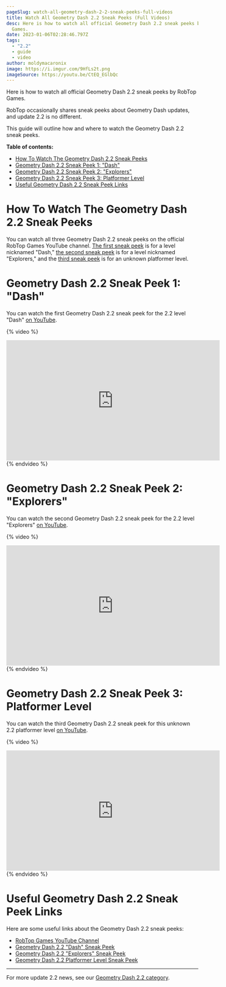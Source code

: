 ```yaml
---
pageSlug: watch-all-geometry-dash-2-2-sneak-peeks-full-videos
title: Watch All Geometry Dash 2.2 Sneak Peeks (Full Videos)
desc: Here is how to watch all official Geometry Dash 2.2 sneak peeks by RobTop
  Games.
date: 2023-01-06T02:28:46.797Z
tags:
  - "2.2"
  - guide
  - video
author: moldymacaronix
image: https://i.imgur.com/9HfLs2t.png
imageSource: https://youtu.be/CtEQ_EGlbQc
---
```

Here is how to watch all official Geometry Dash 2.2 sneak peeks by RobTop Games.

RobTop occasionally shares sneak peeks about Geometry Dash updates, and update 2.2 is no different.

This guide will outline how and where to watch the Geometry Dash 2.2 sneak peeks.

**Table of contents:**

- [How To Watch The Geometry Dash 2.2 Sneak Peeks](#how-to-watch-the-geometry-dash-2.2-sneak-peeks)
- [Geometry Dash 2.2 Sneak Peek 1: "Dash"](#geometry-dash-2.2-sneak-peek-1%3A-%22dash%22)
- [Geometry Dash 2.2 Sneak Peek 2: "Explorers"](#geometry-dash-2.2-sneak-peek-2%3A-%22explorers%22)
- [Geometry Dash 2.2 Sneak Peek 3: Platformer Level](#geometry-dash-2.2-sneak-peek-2%3A-platformer-level)
- [Useful Geometry Dash 2.2 Sneak Peek Links](#useful-geometry-dash-2.2-sneak-peek-links)

# How To Watch The Geometry Dash 2.2 Sneak Peeks

You can watch all three Geometry Dash 2.2 sneak peeks on the official RobTop Games YouTube channel. [The first sneak peek](/posts/sneak-peek-recreation/) is for a level nicknamed "Dash," [the second sneak peek](/posts/geometry-dash-new-sneak-peek-analysis/) is for a level nicknamed "Explorers," and the [third sneak peek](/posts/final-geometry-dash-2-2-sneak-peek-released-by-robtop-games/) is for an unknown platformer level.

# Geometry Dash 2.2 Sneak Peek 1: "Dash"

You can watch the first Geometry Dash 2.2 sneak peek for the 2.2 level "Dash" [on YouTube](https://youtu.be/ipK7vQ8gEZw).

{% video %}
<iframe width="560" height="315" src="https://www.youtube.com/embed/ipK7vQ8gEZw" title="YouTube video player" frameborder="0" allow="accelerometer; autoplay; clipboard-write; encrypted-media; gyroscope; picture-in-picture; web-share" allowfullscreen></iframe>
{% endvideo %}

# Geometry Dash 2.2 Sneak Peek 2: "Explorers"

You can watch the second Geometry Dash 2.2 sneak peek for the 2.2 level "Explorers" [on YouTube](https://youtu.be/CtEQ_EGlbQc).

{% video %}
<iframe width="560" height="315" src="https://www.youtube.com/embed/CtEQ_EGlbQc" title="YouTube video player" frameborder="0" allow="accelerometer; autoplay; clipboard-write; encrypted-media; gyroscope; picture-in-picture; web-share" allowfullscreen></iframe>
{% endvideo %}

# Geometry Dash 2.2 Sneak Peek 3: Platformer Level

You can watch the third Geometry Dash 2.2 sneak peek for this unknown 2.2 platformer level [on YouTube](https://youtu.be/17YwHnNGScY).

{% video %}
<iframe width="560" height="315" src="https://www.youtube.com/embed/17YwHnNGScY" title="YouTube video player" frameborder="0" allow="accelerometer; autoplay; clipboard-write; encrypted-media; gyroscope; picture-in-picture; web-share" allowfullscreen></iframe>
{% endvideo %}

# Useful Geometry Dash 2.2 Sneak Peek Links

Here are some useful links about the Geometry Dash 2.2 sneak peeks:

* [RobTop Games YouTube Channel](https://www.youtube.com/@RobTopGames)
* [Geometry Dash 2.2 "Dash" Sneak Peek](https://youtu.be/ipK7vQ8gEZw)
* [Geometry Dash 2.2 "Explorers" Sneak Peek](https://youtu.be/CtEQ_EGlbQc)
* [Geometry Dash 2.2 Platformer Level Sneak Peek](https://youtu.be/17YwHnNGScY)

---

For more update 2.2 news, see our [Geometry Dash 2.2 category](/categories/2.2/).